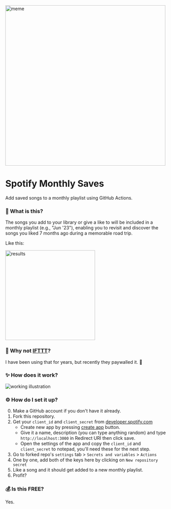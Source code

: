 <img width="500" alt="meme" src="https://github.com/tejxv/spotify-monthly-saves/assets/54097365/2012bdbe-cab7-48d8-98e2-cd4aaf370742">

# Spotify Monthly Saves
Add saved songs to a monthly playlist using GitHub Actions.

### 🧐 What is this?
The songs you add to your library or give a like to will be included in a monthly playlist (e.g., "Jun '23"), enabling you to revisit and discover the songs you liked 7 months ago during a memorable road trip.

Like this:

<img width="280" alt="results" src="https://github.com/tejxv/spotify-monthly-saves/assets/54097365/3e18937d-5937-4f3d-bf00-64c7380eb61d">


### 🗿 Why not [IFTTT](https://ifttt.com/applets/rC5QtGu6-add-saved-songs-to-a-monthly-playlist)?
I have been using that for years, but recently they paywalled it. 🥲
### ✨ How does it work?
<picture>
  <source media="(prefers-color-scheme: dark)" srcset="https://github-production-user-asset-6210df.s3.amazonaws.com/54097365/244024820-29c2cff5-84ec-45e5-b6ad-b5447c2494d4.svg">
  <source media="(prefers-color-scheme: light)" srcset="https://github-production-user-asset-6210df.s3.amazonaws.com/54097365/244024165-45dac8e5-66cd-44a0-9284-8d8881938000.svg">
  <img alt="working illustration" src="https://user-images.githubusercontent.com/25423296/163456779-a8556205-d0a5-45e2-ac17-42d089e3c3f8.png">
</picture>


### ⚙️ How do I set it up?
0. Make a GitHub account if you don't have it already.
1. Fork this repository.
2. Get your ``client_id`` and ``client_secret`` from [developer.spotify.com](https://developer.spotify.com/)
    - Create new app by pressing [create app](https://developer.spotify.com/dashboard/create) button.
    - Give it a name, description (you can type anything random) and type ``http://localhost:3000`` in Redirect URI then click save.
    - Open the settings of the app and copy the ``client_id`` and ``client_secret`` to notepad, you'll need these for the next step. 
3. Go to forked repo's ```settings``` tab > ```Secrets and variables``` > ```Actions```
4. One by one, add both of the keys here by clicking on ``New repository secret``
5. Like a song and it should get added to a new monthly playlist.
6. Profit?
### 💰 Is this FREE?
Yes.
